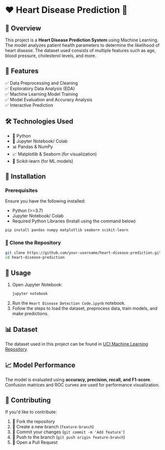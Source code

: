 # ❤️ Heart Disease Prediction 🏥

## 📝 Overview
This project is a **Heart Disease Prediction System** using Machine Learning. The model analyzes patient health parameters to determine the likelihood of heart disease. The dataset used consists of multiple features such as age, blood pressure, cholesterol levels, and more.

## 🚀 Features
✅ Data Preprocessing and Cleaning  
✅ Exploratory Data Analysis (EDA)  
✅ Machine Learning Model Training  
✅ Model Evaluation and Accuracy Analysis  
✅ Interactive Prediction  

## 🛠️ Technologies Used
- 🐍 Python
- 📒 Jupyter Notebook/ Colab
- 📊 Pandas & NumPy
- 📈 Matplotlib & Seaborn (for visualization)
- 🤖 Scikit-learn (for ML models)

## 🔧 Installation
### Prerequisites
Ensure you have the following installed:
- Python (>=3.7)
- Jupyter Notebook/ Colab
- Required Python Libraries (Install using the command below)

```bash
pip install pandas numpy matplotlib seaborn scikit-learn
```

### 📂 Clone the Repository
```bash
git clone https://github.com/your-username/heart-disease-prediction.git
cd heart-disease-prediction
```

## 🏃 Usage
1. Open Jupyter Notebook:
   ```bash
   jupyter notebook
   ```
2. Run the `Heart Disease Detection Code.ipynb` notebook.
3. Follow the steps to load the dataset, preprocess data, train models, and make predictions.

## 📊 Dataset
The dataset used in this project can be found in [UCI Machine Learning Repository](https://archive.ics.uci.edu/ml/datasets/heart+Disease).

## 📈 Model Performance
The model is evaluated using **accuracy, precision, recall, and F1-score**. Confusion matrices and ROC curves are used for performance visualization.

## 🤝 Contributing
If you'd like to contribute:
1. 🔀 Fork the repository
2. 🌱 Create a new branch (`feature-branch`)
3. 💾 Commit your changes (`git commit -m 'Add feature'`)
4. 🚀 Push to the branch (`git push origin feature-branch`)
5. 🎯 Open a Pull Request
